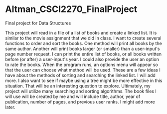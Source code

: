 # Altman_CSCI2270_FinalProject
Final project for Data Structures

This project will read in a file of a list of books and create a linked list. It is similar to the movie assignment that we did in class. I want to create several functions to order and sort the books. One method will print all books by the same author. Another will print books larger (or smaller) than a user-input's page number request. I can print the entire list of books, or all books written before (or after) a user-input's year. I could also provide the user an option to rate the books. When the program runs, an options menu will appear so that the user can choose what method will be used. These are a few ideas I have about the methods of sorting and searching the linked list. I will add more. I also want to see if maybe using a tree might be more effective in this situation. That will be an interesting question to explore. Ultimately, my project will utilize many searching and sorting algorithms. The book files I will use will be created by me and will include title, author, year of publication, number of pages, and previous user ranks. I might add more later.
